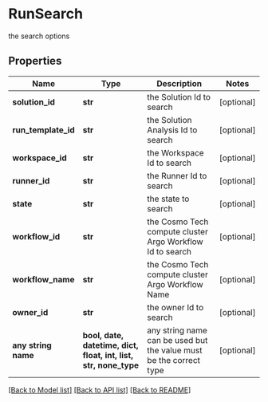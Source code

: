 # RunSearch

the search options

## Properties
Name | Type | Description | Notes
------------ | ------------- | ------------- | -------------
**solution_id** | **str** | the Solution Id to search | [optional] 
**run_template_id** | **str** | the Solution Analysis Id to search | [optional] 
**workspace_id** | **str** | the Workspace Id to search | [optional] 
**runner_id** | **str** | the Runner Id to search | [optional] 
**state** | **str** | the state to search | [optional] 
**workflow_id** | **str** | the Cosmo Tech compute cluster Argo Workflow Id to search | [optional] 
**workflow_name** | **str** | the Cosmo Tech compute cluster Argo Workflow Name | [optional] 
**owner_id** | **str** | the owner Id to search | [optional] 
**any string name** | **bool, date, datetime, dict, float, int, list, str, none_type** | any string name can be used but the value must be the correct type | [optional]

[[Back to Model list]](../README.md#documentation-for-models) [[Back to API list]](../README.md#documentation-for-api-endpoints) [[Back to README]](../README.md)


